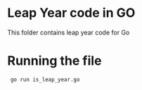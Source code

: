 # Leap Year code in GO

This folder contains leap year code for Go

# Running the file

``` go run is_leap_year.go```
